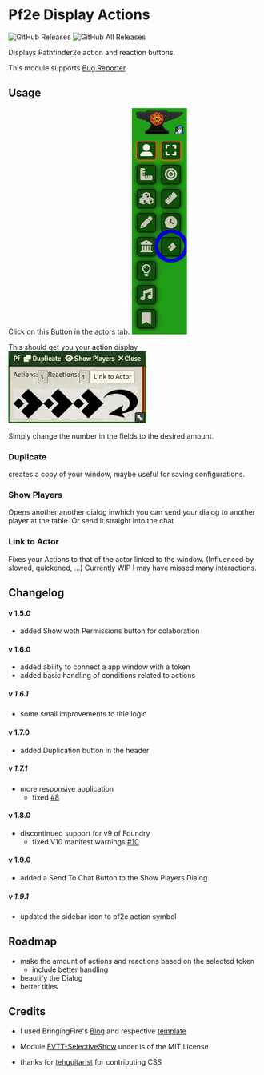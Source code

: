 # Pf2e Display Actions

![GitHub Releases](https://img.shields.io/badge/dynamic/json?label=Downloads@latest&query=assets%5B1%5D.download_count&url=https%3A%2F%2Fapi.github.com%2Frepos%2FMoonIsFalling%2Fpf2e-display-actions%2Freleases%2Flatest)
![GitHub All Releases](https://img.shields.io/github/downloads/MoonIsFalling/pf2e-display-actions/total?label=Downloads+total)

Displays Pathfinder2e action and reaction buttons.

This module supports [Bug Reporter](https://github.com/League-of-Foundry-Developers/bug-reporter).

## Usage

Click on this Button in the actors tab. ![Button in the actors tab](usage.png)

This should get you your action display ![action display dialog](dialog.png)

Simply change the number in the fields to the desired amount.

### Duplicate
creates a copy of your window, maybe useful for saving configurations.
### Show Players
Opens another another dialog inwhich you can send your dialog to another player at the table. Or send it straight into the chat
### Link to Actor
Fixes your Actions to that of the actor linked to the window. (Influenced by slowed, quickened, ...)
Currently WIP I may have missed many interactions.

## Changelog
#### v 1.5.0
- added Show woth Permissions button for colaboration 
#### v 1.6.0
- added ability to connect a app window with a token
- added basic handling of conditions related to actions
##### v 1.6.1
- some small improvements to title logic
#### v 1.7.0
- added Duplication button in the header
##### v 1.7.1
- more responsive application
  - fixed [#8](https://github.com/MoonIsFalling/pf2e-display-actions/issues/8)
#### v 1.8.0
- discontinued support for v9 of Foundry
  - fixed V10 manifest warnings [#10](https://github.com/MoonIsFalling/pf2e-display-actions/issues/10)
#### v 1.9.0
- added a Send To Chat Button to the Show Players Dialog
##### v 1.9.1
- updated the sidebar icon to pf2e action symbol
  
## Roadmap
- make the amount of actions and reactions based on the selected token
    - include better handling
- beautify the Dialog
- better titles

## Credits
- I used BringingFire's [Blog](https://bringingfire.com/blog/intro-to-foundry-module-development) and respective [template](https://github.com/BringingFire/foundry-module-ts-template)

- Module [FVTT-SelectiveShow](https://github.com/moo-man/FVTT-SelectiveShow) under is of the MIT License

- thanks for [tehguitarist](https://github.com/tehguitarist) for contributing CSS
